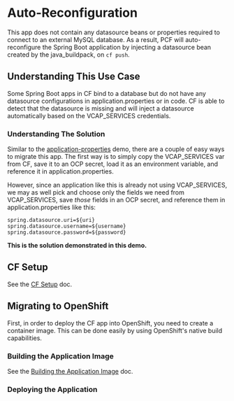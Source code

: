 # Auto-Reconfiguration
This app does not contain any datasource beans or properties required to connect to an external MySQL database. As a result, PCF will auto-reconfigure the Spring Boot application by injecting a datasource bean created by the java_buildpack, on `cf push`.

## Understanding This Use Case
Some Spring Boot apps in CF bind to a database but do not have any datasource configurations in application.properties or in code. CF is able to detect that the datasource is missing and will inject a datasource automatically based on the VCAP_SERVICES credentials.

### Understanding The Solution
Similar to the [application-properties](../application-properties) demo, there are a couple of easy ways to migrate this app. The first way is to simply copy the VCAP_SERVICES var from CF, save it to an OCP secret, load it as an environment variable, and reference it in application.properties.

However, since an application like this is already not using VCAP_SERVICES, we may as well pick and choose only the fields we need from VCAP_SERVICES, save _those_ fields in an OCP secret, and reference them in application.properties like this:
```
spring.datasource.uri=${uri}
spring.datasource.username=${username}
spring.datasource.password=${password}
```
**This is the solution demonstrated in this demo.**

## CF Setup
See the [CF Setup](../common/cf-setup.md) doc.

## Migrating to OpenShift
First, in order to deploy the CF app into OpenShift, you need to create a container image. This can be done easily by using OpenShift's native build capabilities.

### Building the Application Image
See the [Building the Application Image](../common/build-application-image.md) doc.

### Deploying the Application
